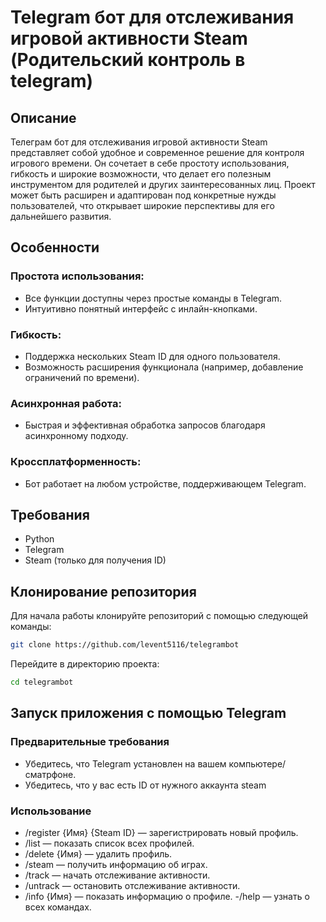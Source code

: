 # Telegram бот для отслеживания игровой активности Steam (Родительский контроль в telegram)

## Описание

Телеграм бот для отслеживания игровой активности Steam представляет собой удобное и современное решение для контроля игрового времени. Он сочетает в себе простоту использования, гибкость и широкие возможности, что делает его полезным инструментом для родителей и других заинтересованных лиц. Проект может быть расширен и адаптирован под конкретные нужды пользователей, что открывает широкие перспективы для его дальнейшего развития.

## Особенности

### Простота использования:
- Все функции доступны через простые команды в Telegram.
- Интуитивно понятный интерфейс с инлайн-кнопками.
### Гибкость:
- Поддержка нескольких Steam ID для одного пользователя.
- Возможность расширения функционала (например, добавление ограничений по времени).
### Асинхронная работа:
- Быстрая и эффективная обработка запросов благодаря асинхронному подходу.
### Кроссплатформенность:
- Бот работает на любом устройстве, поддерживающем Telegram.

## Требования
- Python
- Telegram
- Steam (только для получения ID)

## Клонирование репозитория
Для начала работы клонируйте репозиторий с помощью следующей команды: 
```bash
git clone https://github.com/levent5116/telegrambot
```
Перейдите в директорию проекта:
```bash
cd telegrambot
```

## Запуск приложения с помощью Telegram

### Предварительные требования
- Убедитесь, что Telegram установлен на вашем компьютере/сматрфоне.
- Убедитесь, что у вас есть ID от нужного аккаунта steam

### Использование
- /register {Имя} {Steam ID} — зарегистрировать новый профиль.
- /list — показать список всех профилей.
- /delete {Имя} — удалить профиль.
- /steam — получить информацию об играх.
- /track — начать отслеживание активности.
- /untrack — остановить отслеживание активности.
- /info {Имя} — показать информацию о профиле.
-/help — узнать о всех командах.
